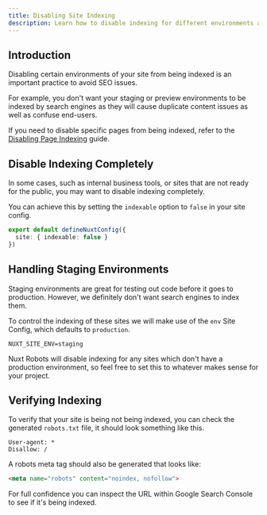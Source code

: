 ```yaml
---
title: Disabling Site Indexing
description: Learn how to disable indexing for different environments and conditions to avoid crawling issues.
---
```


## Introduction

Disabling certain environments of your site from being indexed is an important practice to avoid
SEO issues.

For example, you don't want your staging or preview environments to be indexed by search engines as they will cause duplicate
content issues as well as confuse end-users.

If you need to disable specific pages from being indexed, refer to the [Disabling Page Indexing](/docs/robots/guides/disable-page-indexing) guide.

## Disable Indexing Completely

In some cases, such as internal business tools, or sites that are not ready for the public, you may want to disable indexing completely.

You can achieve this by setting the `indexable` option to `false` in your site config.

```ts
export default defineNuxtConfig({
  site: { indexable: false }
})
```

## Handling Staging Environments

Staging environments are great for testing out code before it goes to production. However, we definitely don't want
search engines to index them.

To control the indexing of these sites we will make use of the `env` Site Config, which defaults to `production`.

```dotenv [.env]
NUXT_SITE_ENV=staging
```

Nuxt Robots will disable indexing for any sites which don't have a production environment, so feel free to set this
to whatever makes sense for your project.

## Verifying Indexing

To verify that your site is being not being indexed, you can check the generated `robots.txt` file, it should look something like this.

```robots
User-agent: *
Disallow: /
```

A robots meta tag should also be generated that looks like:

```html
<meta name="robots" content="noindex, nofollow">
```

For full confidence you can inspect the URL within Google Search Console to see if it's being indexed.
